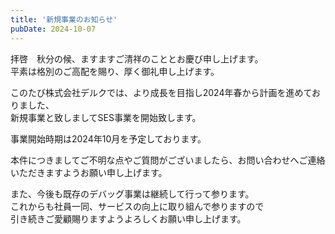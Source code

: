```yaml
---
title: '新規事業のお知らせ'
pubDate: 2024-10-07
---
```

拝啓　秋分の候、ますますご清祥のこととお慶び申し上げます。  
平素は格別のご高配を賜り、厚く御礼申し上げます。

このたび株式会社デルクでは、より成長を目指し2024年春から計画を進めておりました、  
新規事業と致しましてSES事業を開始致します。

事業開始時期は2024年10月を予定しております。

本件につきましてご不明な点やご質問がございましたら、お問い合わせへご連絡いただきますようお願い申し上げます。

また、今後も既存のデバッグ事業は継続して行って参ります。  
これからも社員一同、サービスの向上に取り組んで参りますので  
引き続きご愛顧賜りますようよろしくお願い申し上げます。
